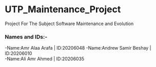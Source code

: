 # UTP_Maintenance_Project
Project For The Subject Software Maintenance and Evolution 

### Names and IDs:-
-Name:Amr Alaa Arafa          |    ID:20206048 
-Name:Andrew Samir Beshay     |    ID:20206010 <br>
-Name:Ali Amr Ahmed           |    ID:20206035 <br>  
